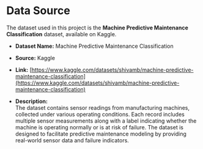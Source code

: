 # Data Source

The dataset used in this project is the **Machine Predictive Maintenance Classification** dataset, available on Kaggle.

- **Dataset Name:** Machine Predictive Maintenance Classification  
- **Source:** Kaggle  
- **Link:** [https://www.kaggle.com/datasets/shivamb/machine-predictive-maintenance-classification](https://www.kaggle.com/datasets/shivamb/machine-predictive-maintenance-classification) 
 
- **Description:**  
  The dataset contains sensor readings from manufacturing machines, collected under various operating conditions. Each record includes multiple sensor measurements along with a label indicating whether the machine is operating normally or is at risk of failure. The dataset is designed to facilitate predictive maintenance modeling by providing real-world sensor data and failure indicators.